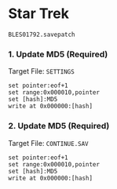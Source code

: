 # Star Trek 

`BLES01792.savepatch`

### 1. Update MD5 (Required)

Target File: `SETTINGS`

```
set pointer:eof+1
set range:0x000010,pointer
set [hash]:MD5
write at 0x000000:[hash]
```

### 2. Update MD5 (Required)

Target File: `CONTINUE.SAV`

```
set pointer:eof+1
set range:0x000010,pointer
set [hash]:MD5
write at 0x000000:[hash]
```

